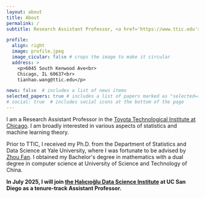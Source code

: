```yaml
---
layout: about
title: About
permalink: /
subtitle: Research Assistant Professor, <a href='https://www.ttic.edu'>Toyota Technological Institute at Chicago</a>.

profile:
  align: right
  image: profile.jpeg
  image_cicular: false # crops the image to make it circular
  address: >
    <p>6045 South Kenwood Ave<br>
    Chicago, IL 60637<br>
    tianhao.wang@ttic.edu</p>

news: false  # includes a list of news items
selected_papers: true # includes a list of papers marked as "selected={true}"
# social: true  # includes social icons at the bottom of the page
---
```


I am a Research Assistant Professor in the <a href='https://www.ttic.edu'>Toyota Technological Institute at Chicago</a>.
I am broadly interested in various aspects of statistics and machine learning theory.

Prior to TTIC, I received my Ph.D. from the Department of Statistics and Data Science at Yale University, where I was fortunate to be advised by <a href='http://www.stat.yale.edu/~zf59'>Zhou Fan</a>.
I obtained my Bachelor's degree in mathematics with a dual degree in computer science at University of Science and Technology of China.

**In July 2025, I will join <a href="https://datascience.ucsd.edu">the Halıcıoğlu Data Science Institute</a> at UC San Diego as a tenure-track Assistant Professor.**

